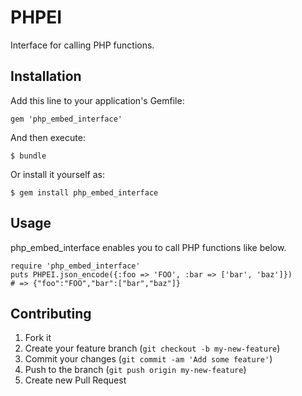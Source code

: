 PHPEI
=================

Interface for calling PHP functions.

Installation
-----------------

Add this line to your application's Gemfile:

    gem 'php_embed_interface'

And then execute:

    $ bundle

Or install it yourself as:

    $ gem install php_embed_interface

Usage
-----------------
php_embed_interface enables you to call PHP functions like below.

    require 'php_embed_interface'
    puts PHPEI.json_encode({:foo => 'FOO', :bar => ['bar', 'baz']})
    # => {"foo":"FOO","bar":["bar","baz"]}

Contributing
-----------------

1. Fork it
2. Create your feature branch (`git checkout -b my-new-feature`)
3. Commit your changes (`git commit -am 'Add some feature'`)
4. Push to the branch (`git push origin my-new-feature`)
5. Create new Pull Request

